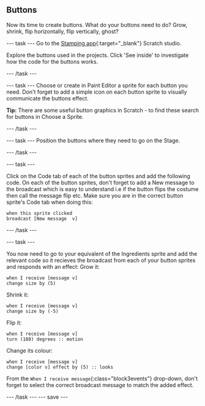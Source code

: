 ## Buttons
Now its time to create buttons. What do your buttons need to do? Grow, shrink, flip horizontally, flip vertically, ghost?

--- task ---
Go to the [Stamping app](https://scratch.mit.edu/studios/27160618){:target="_blank"} Scratch studio.

Explore the buttons used in the projects. Click 'See inside' to investigate how the code for the buttons works.

--- /task ---

--- task ---
Choose or create in Paint Editor a sprite for each button you need. Don't forget to add a simple icon on each button sprite to visually communicate the buttons effect.

**Tip:** There are some useful button graphics in Scratch - to find these search for buttons in Choose a Sprite.

--- /task ---

--- task ---
Position the buttons where they need to go on the Stage.

--- /task ---

--- task ---

Click on the Code tab of each of the button sprites and add the following code. On each of the button sprites, don't forget to add a New message to the broadcast which is easy to understand i.e if the button flips the costume then call the message flip etc. Make sure you are in the correct button sprite's Code tab when doing this:

```blocks3
when this sprite clicked
broadcast [New message  v]
```
--- /task ---

--- task ---

You now need to go to your equivalent of the Ingredients sprite and add the relevant code so  it recieves the broadcast from each of your button sprites and responds with an effect:
Grow it:
```blocks3
when I receive [message v]
change size by (5)
```
Shrink it:
```blocks3
when I receive [message v]
change size by (-5)
```
Flip it:
```blocks3
when I receive [message v]
turn (180) degrees :: motion
```
Change its colour:
```blocks3
when I receive [message v]
change [color v] effect by (5) :: looks
```
From the `When I receive message`{:class="block3events"} drop-down, don't forget to select the correct broadcast message to match the added effect.

--- /task ---
--- save ---
